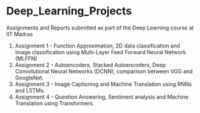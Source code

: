 # Deep_Learning_Projects

Assignments and Reports submitted as part of the Deep Learning course at IIT Madras

1) Assignment 1 - Function Approximation, 2D data classification and Image classification using Multi-Layer Feed Forward Neural Network (MLFFN)
2) Assignment 2 - Autoencoders, Stacked Autoencoders, Deep Convolutional Neural Networks (DCNN), comparison between VGG and GoogleNet.
3) Assignment 3 - Image Captioning and Machine Translation using RNNs and LSTMs.
4) Assignment 4 - Question Answering, Sentiment analysis and Machine Translation using Transformers.

